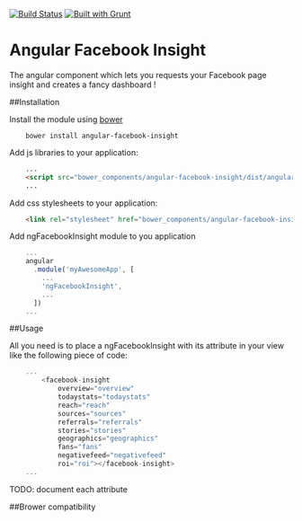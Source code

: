 [![Build Status](https://travis-ci.org/bahaaldine/angular-facebook-insight.svg?branch=master)](https://travis-ci.org/bahaaldine/angular-facebook-insight)
[![Built with Grunt](https://cdn.gruntjs.com/builtwith.png)](http://gruntjs.com/)

# Angular Facebook Insight

The angular component which lets you requests your Facebook page
insight and creates a fancy dashboard !

##Installation

Install the module using [bower](http://bower.io)

```shell
	bower install angular-facebook-insight
```

Add js libraries to your application:
```html
	...
	<script src="bower_components/angular-facebook-insight/dist/angular-facebook-insight.js"></script>
    ...
```

Add css stylesheets to your application:
```html
    <link rel="stylesheet" href="bower_components/angular-facebook-insight/dist/css/angular-facebook-insight.css"/>
```

Add ngFacebookInsight module to you application
```javascript
	...
	angular
	  .module('myAwesomeApp', [
	    ...
	    'ngFacebookInsight',
	    ...
	  ])
	...
```

##Usage

All you need is to place a ngFacebookInsight with its attribute in your view like the following piece of code:
```javascript
	...
		<facebook-insight 
            overview="overview"
            todaystats="todaystats" 
            reach="reach"
            sources="sources"
            referrals="referrals"
            stories="stories" 
            geographics="geographics"
            fans="fans"
            negativefeed="negativefeed"
            roi="roi"></facebook-insight>
	...
```

TODO: document each attribute


##Brower compatibility

